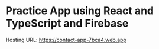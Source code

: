 # Practice App using React and TypeScript and Firebase

Hosting URL: 
https://contact-app-7bca4.web.app
